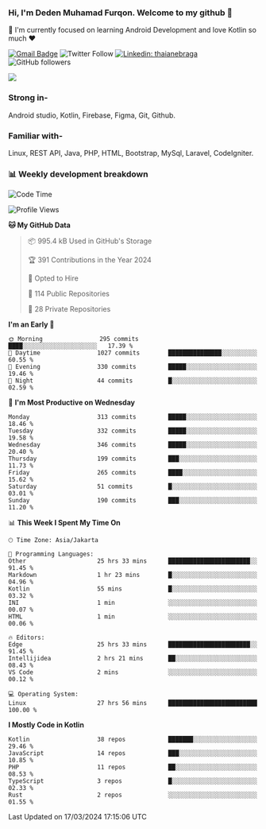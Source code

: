 ### Hi, I'm Deden Muhamad Furqon. Welcome to my github 👋

<!--
**furqoncreative/furqoncreative** is a ✨ _special_ ✨ repository because its `README.md` (this file) appears on your GitHub profile.

Here are some ideas to get you started:

- 🔭 I’m currently working on ...
- 👯 I’m looking to collaborate on ...
- 🤔 I’m looking for help with ...
- 💬 Ask me about ...
- 📫 How to reach me: ...
- 😄 Pronouns: ...
- ⚡ Fun fact: ...
-->

  🌱 I'm currently focused on learning Android Development and love Kotlin so much ❤ 

[![Gmail Badge](https://img.shields.io/badge/-furqoncreative24@gmail.com-c14438?style=flat-square&logo=Gmail&logoColor=white&link=mailto:furqoncreative24@gmail.com)](mailto:furqoncreative24@gmail.com)
![Twitter Follow](https://img.shields.io/twitter/follow/furqoncreative?label=Follow)
[![Linkedin: thaianebraga](https://img.shields.io/badge/-Deden_Muhamad_Furqon-blue?style=flat-square&logo=Linkedin&logoColor=white&link=https://www.linkedin.com/in/anmol-p-singh/)](https://www.linkedin.com/in/furqoncreative/)
![GitHub followers](https://img.shields.io/github/followers/furqoncreative?label=Follow&style=social)

<img src="https://github-readme-stats.sera5-dev.vercel.app/api?username=furqoncreative&hide=stars&show_icons=true&count_private=true&include_all_commits=true&title_color=#008080&icon_color=#008080&hide_border=true" width="">

### Strong in-

Android studio, Kotlin, Firebase, Figma, Git, Github.

### Familiar with-
Linux, REST API, Java, PHP, HTML, Bootstrap, MySql, Laravel, CodeIgniter.

### 📊 Weekly development breakdown

<!--START_SECTION:waka-->
![Code Time](http://img.shields.io/badge/Code%20Time-2%2C031%20hrs%2043%20mins-blue)

![Profile Views](http://img.shields.io/badge/Profile%20Views-0-blue)

**🐱 My GitHub Data** 

> 📦 995.4 kB Used in GitHub's Storage 
 > 
> 🏆 391 Contributions in the Year 2024
 > 
> 💼 Opted to Hire
 > 
> 📜 114 Public Repositories 
 > 
> 🔑 28 Private Repositories 
 > 
**I'm an Early 🐤** 

```text
🌞 Morning                295 commits         ████░░░░░░░░░░░░░░░░░░░░░   17.39 % 
🌆 Daytime                1027 commits        ███████████████░░░░░░░░░░   60.55 % 
🌃 Evening                330 commits         █████░░░░░░░░░░░░░░░░░░░░   19.46 % 
🌙 Night                  44 commits          █░░░░░░░░░░░░░░░░░░░░░░░░   02.59 % 
```
📅 **I'm Most Productive on Wednesday** 

```text
Monday                   313 commits         █████░░░░░░░░░░░░░░░░░░░░   18.46 % 
Tuesday                  332 commits         █████░░░░░░░░░░░░░░░░░░░░   19.58 % 
Wednesday                346 commits         █████░░░░░░░░░░░░░░░░░░░░   20.40 % 
Thursday                 199 commits         ███░░░░░░░░░░░░░░░░░░░░░░   11.73 % 
Friday                   265 commits         ████░░░░░░░░░░░░░░░░░░░░░   15.62 % 
Saturday                 51 commits          █░░░░░░░░░░░░░░░░░░░░░░░░   03.01 % 
Sunday                   190 commits         ███░░░░░░░░░░░░░░░░░░░░░░   11.20 % 
```


📊 **This Week I Spent My Time On** 

```text
🕑︎ Time Zone: Asia/Jakarta

💬 Programming Languages: 
Other                    25 hrs 33 mins      ███████████████████████░░   91.45 % 
Markdown                 1 hr 23 mins        █░░░░░░░░░░░░░░░░░░░░░░░░   04.96 % 
Kotlin                   55 mins             █░░░░░░░░░░░░░░░░░░░░░░░░   03.32 % 
INI                      1 min               ░░░░░░░░░░░░░░░░░░░░░░░░░   00.07 % 
HTML                     1 min               ░░░░░░░░░░░░░░░░░░░░░░░░░   00.06 % 

🔥 Editors: 
Edge                     25 hrs 33 mins      ███████████████████████░░   91.45 % 
Intellijidea             2 hrs 21 mins       ██░░░░░░░░░░░░░░░░░░░░░░░   08.43 % 
VS Code                  2 mins              ░░░░░░░░░░░░░░░░░░░░░░░░░   00.12 % 

💻 Operating System: 
Linux                    27 hrs 56 mins      █████████████████████████   100.00 % 
```

**I Mostly Code in Kotlin** 

```text
Kotlin                   38 repos            ███████░░░░░░░░░░░░░░░░░░   29.46 % 
JavaScript               14 repos            ███░░░░░░░░░░░░░░░░░░░░░░   10.85 % 
PHP                      11 repos            ██░░░░░░░░░░░░░░░░░░░░░░░   08.53 % 
TypeScript               3 repos             █░░░░░░░░░░░░░░░░░░░░░░░░   02.33 % 
Rust                     2 repos             ░░░░░░░░░░░░░░░░░░░░░░░░░   01.55 % 
```




 Last Updated on 17/03/2024 17:15:06 UTC
<!--END_SECTION:waka-->

